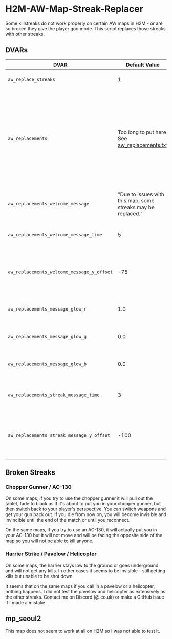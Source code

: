 # H2M-AW-Map-Streak-Replacer
Some killstreaks do not work properly on certain AW maps in H2M - or are so broken they give the player god mode. This script replaces those streaks with other streaks.

## DVARs
| DVAR                                       | Default Value                                                        | Description                                                                                                                                                                                                                                                                                                                                                                              |
|--------------------------------------------|----------------------------------------------------------------------|------------------------------------------------------------------------------------------------------------------------------------------------------------------------------------------------------------------------------------------------------------------------------------------------------------------------------------------------------------------------------------------|
| `aw_replace_streaks`                       | 1                                                                    | Enable or disable the script. Set it to `0` to disable.                                                                                                                                                                                                                                                                                                                                  |
| `aw_replacements`                          | Too long to put here. See [aw_replacements.txt](aw_replacements.txt) | Specify each map and killstreak to replace on the map in the format of `"mp_map1;streak1;streak2 mp_map2;streak1;streak2"`. This example would replace `streak1` with `streak2` on both `mp_map1` and `mp_map2`. If you want to play around with this, I would recommend putting the default from [aw_replacements.txt](aw_replacements.txt) into your config file and going from there. |
| `aw_replacements_welcome_message`          | "Due to issues with this map, some streaks may be replaced."         | The 'welcome' message that users will see when first spawning in on a map that has any streaks replaced.                                                                                                                                                                                                                                                                                 |
| `aw_replacements_welcome_message_time`     | 5                                                                    | How many seconds the 'welcome' message will stay on-screen for, before disappearing.                                                                                                                                                                                                                                                                                                     |
| `aw_replacements_welcome_message_y_offset` | -75                                                                  | The Y offset for the 'welcome' message. `0` will be the center of the screen; a negative number will move it upwards; a positive number will move it downwards.                                                                                                                                                                                                                          |
| `aw_replacements_message_glow_r`           | 1.0                                                                  | How much red (from 0-1) to show in any on-screen messages shown by this script.                                                                                                                                                                                                                                                                                                          |
| `aw_replacements_message_glow_g`           | 0.0                                                                  | How much green (from 0-1) to show in any on-screen messages shown by this script.                                                                                                                                                                                                                                                                                                        |
| `aw_replacements_message_glow_b`           | 0.0                                                                  | How much blue (from 0-1) to show in any on-screen messages shown by this script.                                                                                                                                                                                                                                                                                                         |
| `aw_replacements_streak_message_time`      | 3                                                                    | How many seconds a streak replacement message will stay on-screen for, before disappearing.                                                                                                                                                                                                                                                                                              |
| `aw_replacements_streak_message_y_offset`  | -100                                                                 | The Y offset for streak replacement messages. `0` will be the center of the screen; a negative number will move it upwards; a positive number will move it downwards.                                                                                                                                                                                                                    |

## Broken Streaks
### Chopper Gunner / AC-130
On some maps, if you try to use the chopper gunner it will pull out the tablet, fade to black as if it's about to put you in your chopper gunner, but then switch back to your player's perspective. You can switch weapons and get your gun back out. If you die from now on, you will become invisible and invincible until the end of the match or until you reconnect.

On the same maps, if you try to use an AC-130, it will actually put you in your AC-130 but it will not move and will be facing the opposite side of the map so you will not be able to kill anyone.

### Harrier Strike / Pavelow / Helicopter
On some maps, the harrier stays low to the ground or goes underground and will not get any kills. In other cases it seems to be invisible - still getting kills but unable to be shot down.

It seems that on the same maps if you call in a pavelow or a helicopter, nothing happens. I did not test the pavelow and helicopter as extensively as the other streaks. Contact me on Discord (@.co.uk) or make a GitHub issue if I made a mistake.

## mp_seoul2
This map does not seem to work at all on H2M so I was not able to test it.
